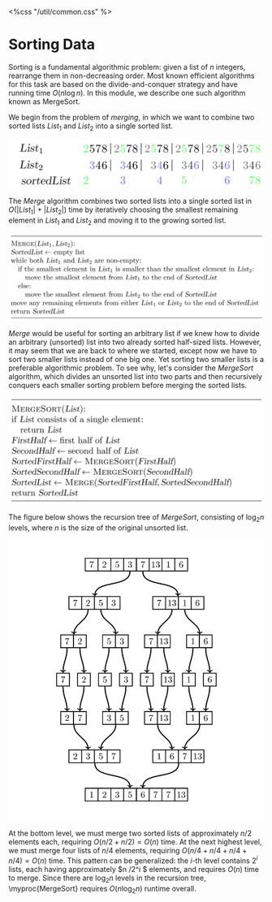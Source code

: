 <%css "/util/common.css" %>

# Sorting Data

Sorting is a fundamental algorithmic problem: given a list of $n$ integers,
rearrange them in non-decreasing order. Most known efficient 
algorithms for this task are based on the divide-and-conquer strategy
and have running time $O(n\log n)$.
In this module, we describe one such algorithm known as MergeSort.

We begin from the problem of *merging*, in 
which we want to combine two sorted lists 
${List}_1$ and ${List}_2$ into a single sorted list.

<img src="../../images/merge.png">

The $Merge$ algorithm combines two sorted lists into a 
single sorted list in $O(|{List}_1| + |{List}_2|)$  time by 
iteratively choosing the smallest remaining element in 
${List}_1$  and ${List}_2$  and moving it to the growing sorted list.

<img src="../../images/merge_2.png">

$Merge$ would be useful for sorting an arbitrary list if we knew 
how to divide an arbitrary (unsorted) list into two already 
sorted half-sized lists. However, it may seem that we are back to 
where we started, except now we have to sort two smaller lists instead 
of one big one. Yet sorting two smaller lists is a preferable algorithmic 
problem. To see why, let's consider the $MergeSort$ algorithm, which 
divides an unsorted list into
two parts and then recursively conquers each smaller sorting problem 
before merging the sorted lists.

<img src="../../images/merge_3.png">

The figure below shows the recursion tree of $MergeSort$, 
consisting of $\log_2 n$  levels, where $n$ is the size of the original unsorted list.

<img src="../../images/merge_4.png">

At the bottom level, we must merge two sorted lists of approximately $n /2$ elements each, 
requiring $O(n /2 + n /2)  = O(n)$ time. At the next highest level, we must merge four lists 
of $n /4$ elements, requiring
$O(n /4 + n /4 + n /4 + n /4)  = O(n)$  time. This pattern can be generalized: 
the $i$-th level contains $2^i$  lists, each having approximately $n /2^i $ elements, 
and requires $O(n)$ time to merge. Since there are $\log_2 n$  levels in the recursion tree, 
\myproc{MergeSort} requires $O(n   \log_2 n)$ runtime overall.